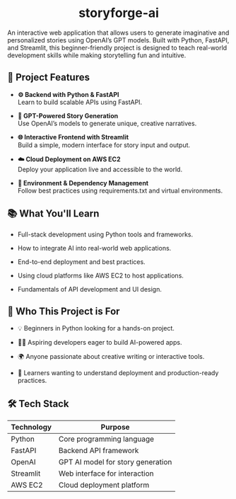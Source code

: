 <h1 align="center">storyforge-ai</h1>

An interactive web application that allows users to generate imaginative and personalized stories using OpenAI’s GPT models. Built with Python, FastAPI, and Streamlit, this beginner-friendly project is designed to teach real-world development skills while making storytelling fun and intuitive.


## 🚀 Project Features
 - **⚙️ Backend with Python & FastAPI**<br>
    Learn to build scalable APIs using FastAPI.

 - **🤖 GPT-Powered Story Generation**<br>
Use OpenAI’s models to generate unique, creative narratives.

 - **🌐 Interactive Frontend with Streamlit**<br>
    Build a simple, modern interface for story input and output.

 - **☁️ Cloud Deployment on AWS EC2**<br>
    Deploy your application live and accessible to the world.

 - **🧩 Environment & Dependency Management**<br>
    Follow best practices using requirements.txt and virtual environments.


## 📚 What You'll Learn
 - Full-stack development using Python tools and frameworks.

 - How to integrate AI into real-world web applications.

 - End-to-end deployment and best practices.

 - Using cloud platforms like AWS EC2 to host applications.

 - Fundamentals of API development and UI design.



## 🎯 Who This Project is For
 - 💡 Beginners in Python looking for a hands-on project.

 - 🧑‍💻 Aspiring developers eager to build AI-powered apps.

 - 🌍 Anyone passionate about creative writing or interactive tools.

 - 🚀 Learners wanting to understand deployment and production-ready practices.


## 🛠️ Tech Stack
| Technology |  	Purpose                        |
|------------|----------------------------------|
| Python     |	Core programming language        |
| FastAPI    |	Backend API framework            |
| OpenAI     | GPT	AI model for story generation|
| Streamlit  |	Web interface for interaction    |
| AWS EC2    |	Cloud deployment platform        |
